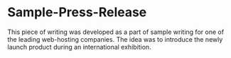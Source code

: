 # Sample-Press-Release
This piece of writing was developed as a part of sample writing for one of the leading web-hosting companies. The idea was to introduce the newly launch product during an international exhibition.  
